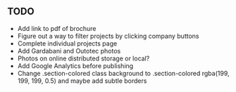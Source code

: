 ## TODO
- Add link to pdf of brochure
- Figure out a way to filter projects by clicking company buttons 
- Complete individual projects page
- Add Gardabani and Outotec photos
- Photos on online distributed storage or local? 
- Add Google Analytics before publishing
- Change .section-colored class background to .section-colored rgba(199, 199, 199, 0.5) and maybe add subtle borders
